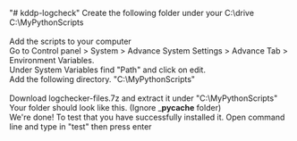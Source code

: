 "# kddp-logcheck" 
Create the following folder under your C:\drive <br />
C:\MyPythonScripts <br /><br />
Add the scripts to your computer <br />
Go to Control panel > System > Advance System Settings > Advance Tab > Environment Variables. <br />
Under System Variables find "Path" and click on edit. <br />
Add the following directory. "C:\MyPythonScripts" <br /><br />
Download logchecker-files.7z and extract it under "C:\MyPythonScripts" <br />
Your folder should look like this. (Ignore ___pycache__ folder) <br />
We're done! To test that you have successfully installed it.
Open command line and type in "test" then press enter